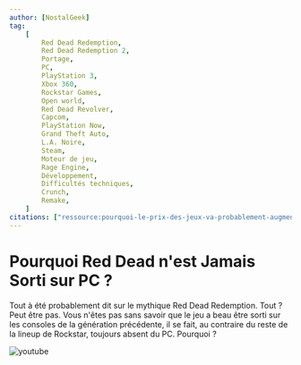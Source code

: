 ```yaml
---
author: [NostalGeek]
tag:
    [
        Red Dead Redemption,
        Red Dead Redemption 2,
        Portage,
        PC,
        PlayStation 3,
        Xbox 360,
        Rockstar Games,
        Open world,
        Red Dead Revolver,
        Capcom,
        PlayStation Now,
        Grand Theft Auto,
        L.A. Noire,
        Steam,
        Moteur de jeu,
        Rage Engine,
        Développement,
        Difficultés techniques,
        Crunch,
        Remake,
    ]
citations: ["ressource:pourquoi-le-prix-des-jeux-va-probablement-augmenter"]
---
```


# Pourquoi Red Dead n'est Jamais Sorti sur PC ?

Tout à été probablement dit sur le mythique Red Dead Redemption. Tout ? Peut être pas. Vous n'êtes pas sans savoir que le jeu a beau être sorti sur les consoles de la génération précédente, il se fait, au contraire du reste de la lineup de Rockstar, toujours absent du PC. Pourquoi ?

![youtube](https://www.youtube.com/watch?v=XzFYgyZrDZw)
